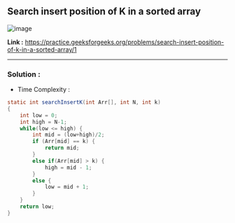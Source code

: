 ## Search insert position of K in a sorted array

![image](https://user-images.githubusercontent.com/23376002/229295069-e7096b18-637e-4743-99b3-b8879954efd4.png)


**Link :** https://practice.geeksforgeeks.org/problems/search-insert-position-of-k-in-a-sorted-array/1

------------------------------------------------------------------------------------------------------------------------------------------------------


### Solution : 

- Time Complexity : 


```java
static int searchInsertK(int Arr[], int N, int k)
{
    int low = 0;
    int high = N-1;
    while(low <= high) {
        int mid = (low+high)/2;
        if (Arr[mid] == k) {
            return mid;
        }
        else if(Arr[mid] > k) {
            high = mid - 1;
        }
        else {
            low = mid + 1;
        }
    }
    return low;
}

```


